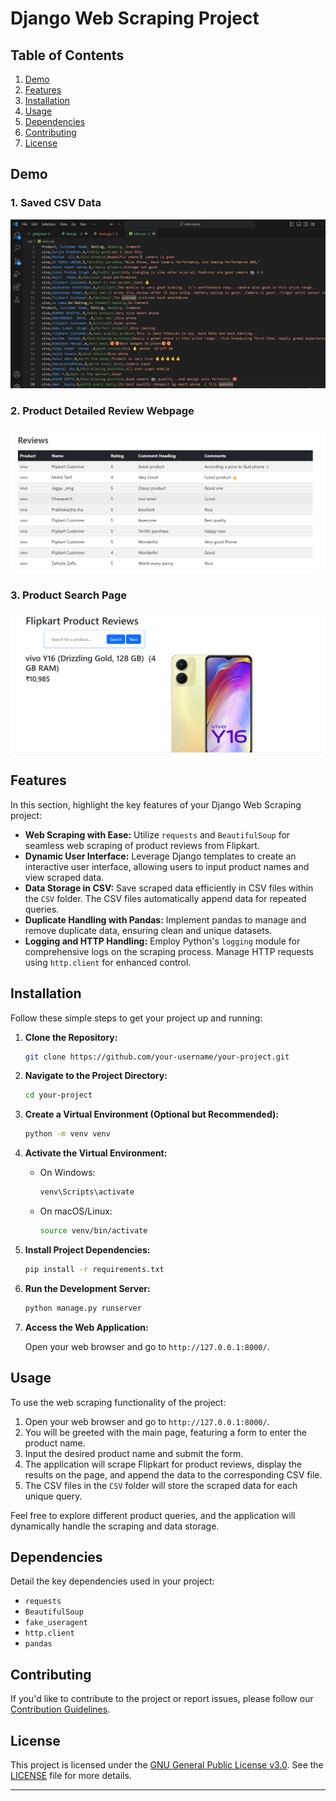 # Django Web Scraping Project

## Table of Contents

1. [Demo](#demo)
2. [Features](#features)
3. [Installation](#installation)
4. [Usage](#usage)
5. [Dependencies](#dependencies)
6. [Contributing](#contributing)
7. [License](#license)

## Demo

### 1. Saved CSV Data

![Saved CSV Data](png/Saved%20CSV%20data.png)

### 2. Product Detailed Review Webpage

![Product Detailed Review Webpage](png/Product%20detailed%20review.png)

### 3. Product Search Page

![Product Search Page](png/Product%20search%20page.png)



## Features

In this section, highlight the key features of your Django Web Scraping project:

- **Web Scraping with Ease:** Utilize `requests` and `BeautifulSoup` for seamless web scraping of product reviews from Flipkart.
- **Dynamic User Interface:** Leverage Django templates to create an interactive user interface, allowing users to input product names and view scraped data.
- **Data Storage in CSV:** Save scraped data efficiently in CSV files within the `CSV` folder. The CSV files automatically append data for repeated queries.
- **Duplicate Handling with Pandas:** Implement pandas to manage and remove duplicate data, ensuring clean and unique datasets.
- **Logging and HTTP Handling:** Employ Python's `logging` module for comprehensive logs on the scraping process. Manage HTTP requests using `http.client` for enhanced control.

## Installation

Follow these simple steps to get your project up and running:

1. **Clone the Repository:**

    ```bash
    git clone https://github.com/your-username/your-project.git
    ```

2. **Navigate to the Project Directory:**

    ```bash
    cd your-project
    ```

3. **Create a Virtual Environment (Optional but Recommended):**

    ```bash
    python -m venv venv
    ```

4. **Activate the Virtual Environment:**

    - On Windows:

        ```bash
        venv\Scripts\activate
        ```

    - On macOS/Linux:

        ```bash
        source venv/bin/activate
        ```

5. **Install Project Dependencies:**

    ```bash
    pip install -r requirements.txt
    ```

6. **Run the Development Server:**

    ```bash
    python manage.py runserver
    ```

7. **Access the Web Application:**

    Open your web browser and go to `http://127.0.0.1:8000/`.

## Usage

To use the web scraping functionality of the project:

1. Open your web browser and go to `http://127.0.0.1:8000/`.
2. You will be greeted with the main page, featuring a form to enter the product name.
3. Input the desired product name and submit the form.
4. The application will scrape Flipkart for product reviews, display the results on the page, and append the data to the corresponding CSV file.
5. The CSV files in the `CSV` folder will store the scraped data for each unique query.

Feel free to explore different product queries, and the application will dynamically handle the scraping and data storage.

## Dependencies

Detail the key dependencies used in your project:

- `requests`
- `BeautifulSoup`
- `fake_useragent`
- `http.client`
- `pandas`

## Contributing

If you'd like to contribute to the project or report issues, please follow our [Contribution Guidelines](CONTRIBUTING.md).

## License

This project is licensed under the [GNU General Public License v3.0](LICENSE). See the [LICENSE](LICENSE) file for more details.

---
